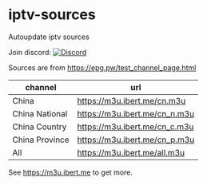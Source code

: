 # iptv-sources

Autoupdate iptv sources

Join discord: [![Discord](https://dcbadge.vercel.app/api/server/betxHcsTqa)](https://discord.gg/betxHcsTqa)

Sources are from <https://epg.pw/test_channel_page.html>

| channel        | url                             |
| -------------- | ------------------------------- |
| China | <https://m3u.ibert.me/cn.m3u> |
| China National | <https://m3u.ibert.me/cn_n.m3u> |
| China Country | <https://m3u.ibert.me/cn_c.m3u> |
| China Province | <https://m3u.ibert.me/cn_p.m3u> |
| All | <https://m3u.ibert.me/all.m3u> |

See <https://m3u.ibert.me> to get more.
